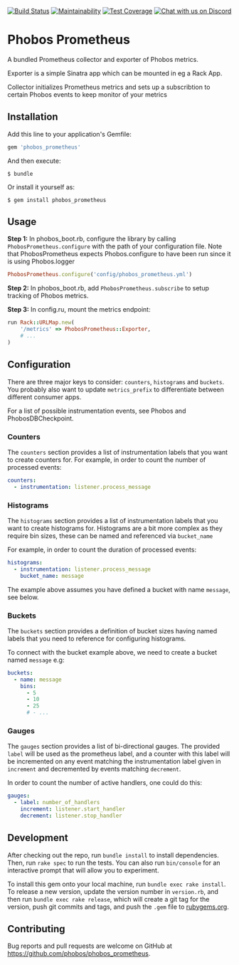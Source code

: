 [![Build Status](https://travis-ci.org/phobos/phobos_prometheus.svg?branch=master)](https://travis-ci.org/phobos/phobos_prometheus)
[![Maintainability](https://api.codeclimate.com/v1/badges/c6dfe9affb0e7cc5a682/maintainability)](https://codeclimate.com/github/phobos/phobos_prometheus/maintainability)
[![Test Coverage](https://api.codeclimate.com/v1/badges/c6dfe9affb0e7cc5a682/test_coverage)](https://codeclimate.com/github/phobos/phobos_prometheus/test_coverage)
[![Chat with us on Discord](https://discordapp.com/api/guilds/379938130326847488/widget.png)](https://discord.gg/rfMUBVD)

# Phobos Prometheus

A bundled Prometheus collector and exporter of Phobos metrics.

Exporter is a simple Sinatra app which can be mounted in eg a Rack App.

Collector initializes Prometheus metrics and sets up a subscribtion to certain Phobos events to keep monitor of your metrics

## Installation

Add this line to your application's Gemfile:

```ruby
gem 'phobos_prometheus'
```

And then execute:

    $ bundle

Or install it yourself as:

    $ gem install phobos_prometheus

## Usage

**Step 1:** In phobos_boot.rb, configure the library by calling `PhobosPrometheus.configure` with
the path of your configuration file. Note that PhobosPrometheus expects Phobos.configure to have
been run since it is using Phobos.logger

```ruby
PhobosPrometheus.configure('config/phobos_prometheus.yml')
```

**Step 2:** In phobos_boot.rb, add `PhobosPrometheus.subscribe` to setup tracking of Phobos metrics.

**Step 3:** In config.ru, mount the metrics endpoint:

```ruby
run Rack::URLMap.new(
    '/metrics' => PhobosPrometheus::Exporter,
    # ...
)
```

## Configuration

There are three major keys to consider: `counters`, `histograms` and `buckets`. You probably also
want to update `metrics_prefix` to differentiate between different consumer apps.

For a list of possible instrumentation events, see Phobos and PhobosDBCheckpoint.

### Counters

The `counters` section provides a list of instrumentation labels that you want to create counters
for. For example, in order to count the number of processed events:

```yml
counters:
  - instrumentation: listener.process_message
```

### Histograms

The `histograms` section provides a list of instrumentation labels that you want to create
histograms for. Histograms are a bit more complex as they require bin sizes, these can be named and referenced via `bucket_name`

For example, in order to count the duration of processed events:

```yml
histograms:
  - instrumentation: listener.process_message
    bucket_name: message
```

The example above assumes you have defined a bucket with name `message`, see below.

### Buckets

The `buckets` section provides a definition of bucket sizes having named labels that you need to
reference for configuring histograms.

To connect with the bucket example above, we need to create a bucket named `message` e.g:

```yml
buckets:
  - name: message
    bins:
      - 5
      - 10
      - 25
      # - ...
```

### Gauges

The `gauges` section provides a list of bi-directional gauges. The provided `label` will be used as the prometheus label, and a counter with this label will be incremented on any event matching the instrumentation label given in `increment` and decremented by events matching `decrement`.

In order to count the number of active handlers, one could do this:

```yml
gauges:
  - label: number_of_handlers
    increment: listener.start_handler
    decrement: listener.stop_handler
```

## Development

After checking out the repo, run `bundle install` to install dependencies. Then, run `rake spec` to
run the tests. You can also run `bin/console` for an interactive prompt that will allow you to
experiment.

To install this gem onto your local machine, run `bundle exec rake install`. To release a new
version, update the version number in `version.rb`, and then run `bundle exec rake release`, which
will create a git tag for the version, push git commits and tags, and push the `.gem` file to
[rubygems.org](https://rubygems.org).

## Contributing

Bug reports and pull requests are welcome on GitHub at https://github.com/phobos/phobos_prometheus.
